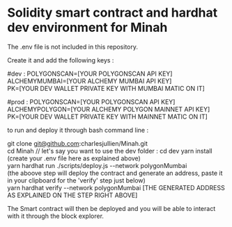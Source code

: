 # Solidity smart contract and hardhat dev environment for Minah

The .env file is not included in this repository.   

Create it and add the following keys :  

#dev :
POLYGONSCAN=[YOUR POLYGONSCAN API KEY]  
ALCHEMYMUMBAI=[YOUR ALCHEMY MUMBAI API KEY]  
PK=[YOUR DEV WALLET PRIVATE KEY WITH MUMBAI MATIC ON IT] 

#prod :
POLYGONSCAN=[YOUR POLYGONSCAN API KEY]  
ALCHEMYPOLYGON=[YOUR ALCHEMY POLYGON MAINNET API KEY]  
PK=[YOUR DEV WALLET PRIVATE KEY WITH MAINNET MATIC ON IT] 

to run and deploy it through bash command line :  

git clone git@github.com:charlesjullien/Minah.git  
cd Minah 
// let's say you want to use the dev folder : 
cd dev
yarn install  
(create your .env file here as explained above)  
yarn hardhat run ./scripts/deploy.js --network polygonMumbai  
(the aboove step will deploy the contract and generate an address, paste it in your clipboard for the 'verify' step just below)  
yarn hardhat verify --network polygonMumbai [THE GENERATED ADDRESS AS EXPLAINED ON THE STEP RIGHT ABOVE]  

The Smart contract will then be deployed and you will be able to interact with it through the block explorer.  